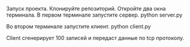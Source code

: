 Запуск проекта.
Клонируйте репозиторий.
Откройте два окна терминала.
В первом терминале запустите сервер.
python server.py

Во втором терминале запустите клиент.
python client.py

Client сгенерирует 100 записей и передаст данные по tcp протоколу.
